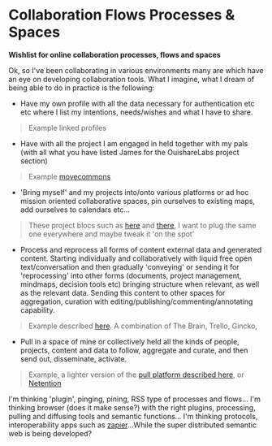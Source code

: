Collaboration Flows Processes & Spaces
======================================

**Wishlist for online collaboration processes, flows and spaces**

Ok, so I've been collaborating in various environments many are which have an eye on developing collaboration tools. What I imagine, what I dream of being able to do in practice is the following:

- Have my own profile with all the data necessary for authentication etc etc where I list my intentions, needs/wishes and what I have to share.
> Example linked profiles

- Have with all the project I am engaged in held together with my pals (with all what you have listed James for the OuishareLabs project section)
> Example [movecommons](http://movecommons.org)

- 'Bring myself' and my projects into/onto various platforms or ad hoc mission oriented collaborative spaces, pin ourselves to existing maps, add ourselves to calendars etc…
> These project blocs such as [here](http://edgeryders.eu/projects) and [there](http://labs.ouishare.net/projects), I want to plug the same one everywhere and maybe tweak it 'on the spot'

- Process and reprocess all forms of content external data and generated content. Starting individually and collaboratively with liquid free open text/conversation and then gradually 'conveying' or sending it for 'reprocessing' into other forms (documents, project management, mindmaps, decision tools etc) bringing structure when relevant, as well as the relevant data. Sending this content to other spaces for aggregation, curation with editing/publishing/commenting/annotating capability. 
> Example described [here](https://github.com/HeleneFi/The_Project/blob/master/Conversation.to.Action-Pull.Platform.md). A combination of The Brain, Trello, Gincko, 

- Pull in a space of mine or collectively held all the kinds of people, projects, content and data to follow, aggregate and curate, and then send out, disseminate, activate.
> Example, a lighter version of the [pull platform described here](http://menemania.typepad.com/helene_finidori/2012/02/engaging-for-the-commons.html), or [Netention](http://www.slideshare.net/helenefinidori/introduction-to-netention)

I'm thinking 'plugin', pinging, pining, RSS type of processes and flows...
I'm thinking browser (does it make sense?) with the right plugins, processing, pulling and diffusing tools and semantic functions...
I'm thinking protocols, interoperability apps such as [zapier](https://zapier.com/)...While the super distributed semantic web is being developed? 
